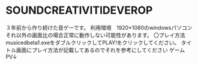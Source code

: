 # SOUNDCREATIVITIDEVEROP
３年前から作り続けた音ゲーです。
利用環境　1920×1080のwindowsパソコン それ以外の画面比の場合正常に動作しない可能性があります。
〇プレイ方法
musicedbeta1.exeをダブルクリックしてPLAY!をクリックしてください。
タイトル画面にプレイ方法が記載してあるのでそれを参考にしてください
ゲームPV↓
